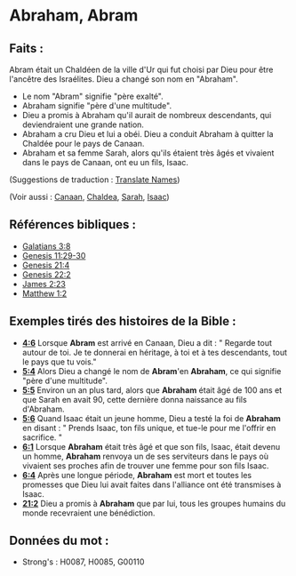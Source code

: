 # Abraham, Abram

## Faits :

Abram était un Chaldéen de la ville d'Ur qui fut choisi par Dieu pour être l'ancêtre des Israélites. Dieu a changé son nom en "Abraham".

* Le nom "Abram" signifie "père exalté".
* Abraham signifie "père d'une multitude".
* Dieu a promis à Abraham qu'il aurait de nombreux descendants, qui deviendraient une grande nation.
* Abraham a cru Dieu et lui a obéi. Dieu a conduit Abraham à quitter la Chaldée pour le pays de Canaan.
* Abraham et sa femme Sarah, alors qu'ils étaient très âgés et vivaient dans le pays de Canaan, ont eu un fils, Isaac.

(Suggestions de traduction : [Translate Names](rc://en/ta/man/translate/translate-names))

(Voir aussi : [Canaan](../names/canaan.md), [Chaldea](../names/chaldeans.md), [Sarah](../names/sarah.md), [Isaac](../names/isaac.md))

## Références bibliques :

* [Galatians 3:8](rc://en/tn/help/gal/03/08)
* [Genesis 11:29-30](rc://en/tn/help/gen/11/29)
* [Genesis 21:4](rc://en/tn/help/gen/21/04)
* [Genesis 22:2](rc://en/tn/help/gen/22/02)
* [James 2:23](rc://en/tn/help/jas/02/23)
* [Matthew 1:2](rc://en/tn/help/mat/01/02)

## Exemples tirés des histoires de la Bible :

* __[4:6](rc://en/tn/help/obs/04/06)__ Lorsque __Abram__ est arrivé en Canaan, Dieu a dit : " Regarde tout autour de toi. Je te donnerai en héritage, à toi et à tes descendants, tout le pays que tu vois."
* __[5:4](rc://en/tn/help/obs/05/04)__ Alors Dieu a changé le nom de __Abram__'en __Abraham__, ce qui signifie "père d'une multitude".
* __[5:5](rc://en/tn/help/obs/05/05)__ Environ un an plus tard, alors que __Abraham__ était âgé de 100 ans et que Sarah en avait 90, cette dernière donna naissance au fils d'Abraham.
* __[5:6](rc://en/tn/help/obs/05/06)__ Quand Isaac était un jeune homme, Dieu a testé la foi de __Abraham__ en disant : " Prends Isaac, ton fils unique, et tue-le pour me l'offrir en sacrifice. "
* __[6:1](rc://en/tn/help/obs/06/01)__ Lorsque __Abraham__ était très âgé et que son fils, Isaac, était devenu un homme, __Abraham__ renvoya un de ses serviteurs dans le pays où vivaient ses proches afin de trouver une femme pour son fils Isaac.
* __[6:4](rc://en/tn/help/obs/06/04)__ Après une longue période, __Abraham__ est mort et toutes les promesses que Dieu lui avait faites dans l'alliance ont été transmises à Isaac.
* __[21:2](rc://en/tn/help/obs/21/02)__ Dieu a promis à __Abraham__ que par lui, tous les groupes humains du monde recevraient une bénédiction.

## Données du mot :

* Strong's : H0087, H0085, G00110
